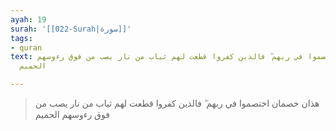 ```yaml
---
ayah: 19
surah: '[[022-Surah|سورة]]'
tags:
- quran
text: هذان خصمان اختصموا في ربهم ۖ فالذين كفروا قطعت لهم ثياب من نار يصب من فوق رءوسهم
  الحميم

---
```

> هذان خصمان اختصموا في ربهم ۖ فالذين كفروا قطعت لهم ثياب من نار يصب من فوق رءوسهم الحميم
